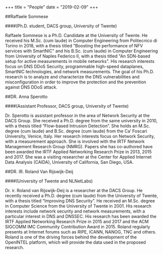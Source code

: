 +++
title = "People"
date = "2019-02-09"
+++

##Raffaele Sommese

####(Ph.D. student, DACS group, University of Twente)

Raffaele Sommese is a Ph.D. Candidate at the University of Twente.
He received his M.Sc. (cum laude) in Computer Engineering from Politecnico di Torino in 2018, with a thesis titled "Boosting the performance of NFV services with SmartNIC" and his B.Sc. (cum laude) in Computer Engineering from University of Naples Federico II, with a thesis titled "An SDN-based setup for active measurements in mobile networks".
His research interests focus on DNS DDoS Security, programmable high-speed dataplanes, SmartNIC technologies, and network measurements.
The goal of his Ph.D. research is to analyze and characterize the DNS vulnerabilities and misconfiguration in order to improve the protection and the prevention against DNS DDoS attack.

##DR. Anna Sperotto

####(Assistant Professor, DACS group, University of Twente)

Dr. Sperotto is assistant professor in the area of Network Security at the DACS Group. She received a Ph.D. degree from the same university in 2010, with a thesis titled “Flow-based Intrusion Detection”. She holds an M.Sc. degree (cum laude) and B.Sc. degree (cum laude) from the Ca’ Foscari University, Venice, Italy. Her research interests focus on Network Security, with a measurement approach. She is involved with the IRTF Network Management Research Group (NMRG). Papers she has co-authored have been awarded the IRTF Applied Networking Research Prize in 2013, 2015 and 2017. She was a visiting researcher at the Center for Applied Internet Data Analysis (CAIDA), University of California, San Diego, USA.

##DR. IR. Roland Van Rijswijk-Deij

####(University of Twente and NLNetLabs)

Dr. ir. Roland van Rijswijk-Deij is a researcher at the DACS Group. He recently received a Ph.D. degree (cum laude) from the University of Twente, with a thesis titled “Improving DNS Security”. He received an M.Sc. degree in Computer Science from the University of Twente in 2001. 
His research interests include network security and network measurements, with a particular interest in DNS and DNSSEC. His research has been awarded the IRTF Applied Networking Research Prize in 2015 and 2017 and the ACM SIGCOMM IMC Community Contribution Award in 2015. Roland regularly presents at Internet forums such as RIPE, ICANN, NANOG, TNC and others. Roland is one of the driving forces behind the development of the OpenINTEL platform, which will provide the data used in the proposed research.
